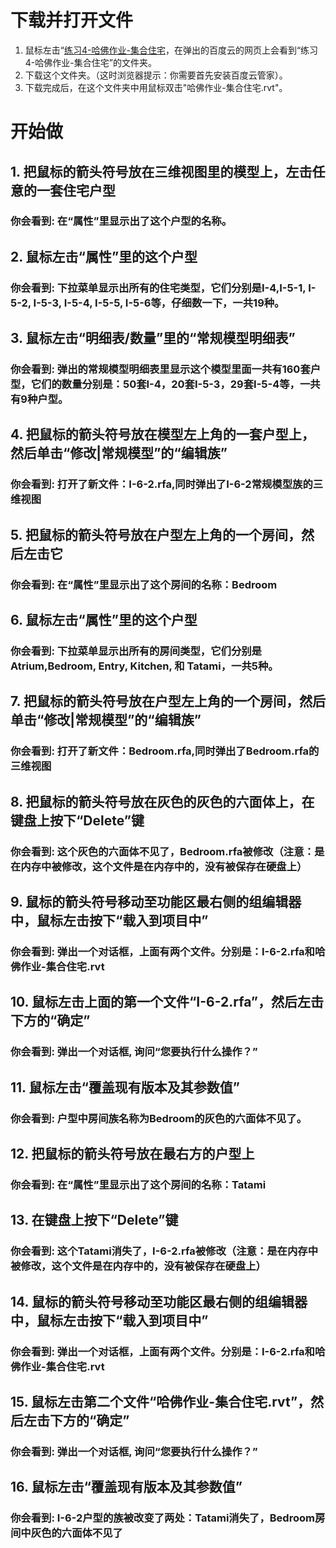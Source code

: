 # 下载并打开文件

1. 鼠标左击“[练习4-哈佛作业-集合住宅](http://pan.baidu.com/s/1qWMIzZe”)，在弹出的百度云的网页上会看到“练习4-哈佛作业-集合住宅”的文件夹。
2. 下载这个文件夹。（这时浏览器提示：你需要首先安装百度云管家）。
3. 下载完成后，在这个文件夹中用鼠标双击"哈佛作业-集合住宅.rvt"。

# 开始做
## 1. 把鼠标的箭头符号放在三维视图里的模型上，左击任意的一套住宅户型

### 你会看到: 在“属性”里显示出了这个户型的名称。

## 2. 鼠标左击“属性”里的这个户型

### 你会看到: 下拉菜单显示出所有的住宅类型，它们分别是I-4,I-5-1, I-5-2, I-5-3, I-5-4, I-5-5, I-5-6等，仔细数一下，一共19种。

## 3. 鼠标左击“明细表/数量”里的“常规模型明细表”

### 你会看到: 弹出的常规模型明细表里显示这个模型里面一共有160套户型，它们的数量分别是：50套I-4，20套I-5-3，29套I-5-4等，一共有9种户型。

## 4. 把鼠标的箭头符号放在模型左上角的一套户型上，然后单击“修改|常规模型”的“编辑族”

### 你会看到: 打开了新文件：I-6-2.rfa,同时弹出了I-6-2常规模型族的三维视图

## 5. 把鼠标的箭头符号放在户型左上角的一个房间，然后左击它

### 你会看到: 在“属性”里显示出了这个房间的名称：Bedroom

## 6. 鼠标左击“属性”里的这个户型

### 你会看到: 下拉菜单显示出所有的房间类型，它们分别是Atrium,Bedroom, Entry, Kitchen, 和 Tatami，一共5种。

## 7. 把鼠标的箭头符号放在户型左上角的一个房间，然后单击“修改|常规模型”的“编辑族”

### 你会看到: 打开了新文件：Bedroom.rfa,同时弹出了Bedroom.rfa的三维视图

## 8. 把鼠标的箭头符号放在灰色的灰色的六面体上，在键盘上按下“Delete”键

### 你会看到: 这个灰色的六面体不见了，Bedroom.rfa被修改（注意：是在内存中被修改，这个文件是在内存中的，没有被保存在硬盘上）

## 9. 鼠标的箭头符号移动至功能区最右侧的组编辑器中，鼠标左击按下“载入到项目中”

### 你会看到: 弹出一个对话框，上面有两个文件。分别是：I-6-2.rfa和哈佛作业-集合住宅.rvt

## 10. 鼠标左击上面的第一个文件“I-6-2.rfa”，然后左击下方的“确定”

### 你会看到: 弹出一个对话框, 询问“您要执行什么操作？”

## 11. 鼠标左击“覆盖现有版本及其参数值”

### 你会看到: 户型中房间族名称为Bedroom的灰色的六面体不见了。

## 12. 把鼠标的箭头符号放在最右方的户型上

### 你会看到: 在“属性”里显示出了这个房间的名称：Tatami

## 13. 在键盘上按下“Delete”键

### 你会看到: 这个Tatami消失了，I-6-2.rfa被修改（注意：是在内存中被修改，这个文件是在内存中的，没有被保存在硬盘上）

## 14. 鼠标的箭头符号移动至功能区最右侧的组编辑器中，鼠标左击按下“载入到项目中”

### 你会看到: 弹出一个对话框，上面有两个文件。分别是：I-6-2.rfa和哈佛作业-集合住宅.rvt

## 15. 鼠标左击第二个文件“哈佛作业-集合住宅.rvt”，然后左击下方的“确定”

### 你会看到: 弹出一个对话框, 询问“您要执行什么操作？”

## 16. 鼠标左击“覆盖现有版本及其参数值”

### 你会看到: I-6-2户型的族被改变了两处：Tatami消失了，Bedroom房间中灰色的六面体不见了
